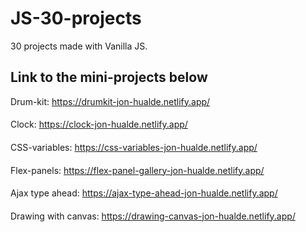 # JS-30-projects
30 projects made with Vanilla JS.

## Link to the mini-projects below

Drum-kit: https://drumkit-jon-hualde.netlify.app/
####
Clock: https://clock-jon-hualde.netlify.app/
####
CSS-variables: https://css-variables-jon-hualde.netlify.app/
####
Flex-panels: https://flex-panel-gallery-jon-hualde.netlify.app/
####
Ajax type ahead: https://ajax-type-ahead-jon-hualde.netlify.app/
####
Drawing with canvas: https://drawing-canvas-jon-hualde.netlify.app/
####

####